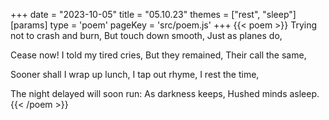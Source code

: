 +++
date = "2023-10-05"
title = "05.10.23"
themes = ["rest", "sleep"]
[params]
  type = 'poem'
  pageKey = 'src/poem.js'
+++
{{< poem >}}
Trying not to crash and burn,
But touch down smooth,
Just as planes do,

Cease now! I told my tired cries,
But they remained,
Their call the same,

Sooner shall I wrap up lunch,
I tap out rhyme,
I rest the time,

The night delayed will soon run:
As darkness keeps,
Hushed minds asleep.
{{< /poem >}}